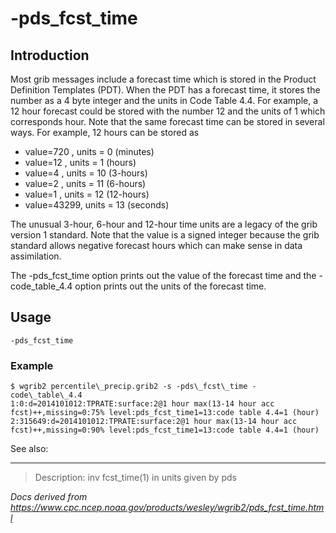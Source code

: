 # -pds_fcst_time

## Introduction

Most grib messages include a forecast time which is stored
in the Product Definition Templates (PDT). When the PDT
has a forecast time, it stores the number as a 4 byte
integer and the units in Code Table 4.4. For example,
a 12 hour forecast could be stored with the number 12
and the units of 1 which corresponds hour. Note that
the same forecast time can be stored in several ways.
For example, 12 hours can be stored as

- value=720 , units = 0 (minutes)
- value=12 , units = 1 (hours)
- value=4 , units = 10 (3-hours)
- value=2 , units = 11 (6-hours)
- value=1 , units = 12 (12-hours)
- value=43299, units = 13 (seconds)

The unusual 3-hour, 6-hour and 12-hour time units are a legacy
of the grib version 1 standard. Note that the value is
a signed integer because the grib standard allows negative
forecast hours which can make sense in data assimilation.

The -pds_fcst_time option prints out the
value of the forecast time and the
-code_table_4.4 option prints out the
units of the forecast time.

## Usage

```
-pds_fcst_time
```

### Example

```
$ wgrib2 percentile\_precip.grib2 -s -pds\_fcst\_time -code\_table\_4.4
1:0:d=2014101012:TPRATE:surface:2@1 hour max(13-14 hour acc fcst)++,missing=0:75% level:pds_fcst_time1=13:code table 4.4=1 (hour)
2:315649:d=2014101012:TPRATE:surface:2@1 hour max(13-14 hour acc fcst)++,missing=0:90% level:pds_fcst_time1=13:code table 4.4=1 (hour)
```

See also:

---

> Description: inv fcst_time(1) in units given by pds

_Docs derived from <https://www.cpc.ncep.noaa.gov/products/wesley/wgrib2/pds_fcst_time.html>_
